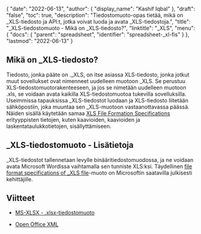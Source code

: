 {
  "date": "2022-06-13",
  "author": {
    "display_name": "Kashif Iqbal"
},
  "draft": "false",
  "toc": true,
  "description": "Tiedostomuoto-opas tietää, mikä on _XLS-tiedosto ja API:t, jotka voivat luoda ja avata _XLS-tiedostoja.",
  "title": "_XLS-tiedostomuoto - Mikä on _XLS-tiedosto?",
  "linktitle": "_XLS",
  "menu": {
    "docs": {
      "parent": "spreadsheet",
      "identifier": "spreadsheet-_xl-fis"
}
},
  "lastmod": "2022-06-13"
}

## Mikä on \_XLS-tiedosto?

Tiedosto, jonka pääte on .\_XLS, on itse asiassa XLS-tiedosto, jonka jotkut muut sovellukset ovat nimenneet uudelleen muotoon \_XLS. Se perustuu XLS-tiedostomuotorakenteeseen, ja jos se nimetään uudelleen muotoon .xls, se voidaan avata kaikilla XLS-tiedostomuotoa tukevilla sovelluksilla. Useimmissa tapauksissa \_XLS-tiedostot luodaan ja XLS-tiedosto liitetään sähköpostiin, joka muuntaa sen \_XLS-muotoon vastaanottavassa päässä. Näiden sisällä käytetään samaa [XLS File Formation Specifications](https://msdn.microsoft.com/en-us/library/cc313154(v#office.12).aspx) erityyppisten tietojen, kuten kaavioiden, kaavioiden ja laskentataulukkotietojen, sisällyttämiseen.

## \_XLS-tiedostomuoto - Lisätietoja

\_XLS-tiedostot tallennetaan levylle binääritiedostomuodossa, ja ne voidaan avata Microsoft Wordissa vaihtamalla sen tunniste XLS:ksi. Täydellinen [file format specifications of \_XLS file](https://msdn.microsoft.com/en-us/library/dd922181(v#office.12).aspx)-muoto on Microsoftin saatavilla julkisesti kehittäjille.

## Viitteet

* [MS-XLSX - .xlsx-tiedostomuoto](https://msdn.microsoft.com/en-us/library/dd922181(v#office.12).aspx)

* [Open Office XML](http://officeopenxml.com/anatomyofOOXML-xlsx.php)


